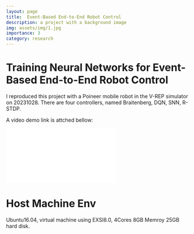 ```yaml
---
layout: page
title:  Event-Based End-to-End Robot Control 
description: a project with a background image
img: assets/img/1.jpg
importance: 3
category: research
---
```


# Training Neural Networks for Event-Based End-to-End Robot Control

I reproduced this project with a Poineer mobile robot in the V-REP simulator on 20231028.
There are four controllers, named Braitenberg, DQN, SNN, R-STDP.

A video demo link is attched bellow:

<iframe src="//player.bilibili.com/player.html?isOutside=true&aid=112687409268319&bvid=BV1X33yeYEnF&cid=500001597648077&p=1&muted=true" scrolling="no" border="0" frameborder="no" framespacing="0" allowfullscreen="true"></iframe>

# Host Machine Env
Ubuntu16.04, virtual machine using EXSI8.0, 4Cores 8GB Memroy 25GB hard disk. 

##